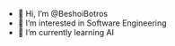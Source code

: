 - 👋 Hi, I’m @BeshoiBotros
- 👀 I’m interested in Software Engineering
- 🌱 I’m currently learning AI

<!---
BeshoiBotros/BeshoiBotros is a ✨ special ✨ repository because its `README.md` (this file) appears on your GitHub profile.
You can click the Preview link to take a look at your changes.
--->
